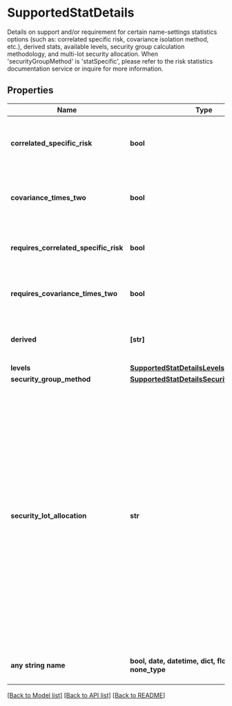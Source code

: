 # SupportedStatDetails

Details on support and/or requirement for certain name-settings statistics options (such as: correlated specific risk, covariance isolation method, etc.), derived stats, available levels, security group calculation methodology, and multi-lot security allocation. When 'securityGroupMethod' is 'statSpecific', please refer to the risk statistics documentation service or inquire for more information.

## Properties
Name | Type | Description | Notes
------------ | ------------- | ------------- | -------------
**correlated_specific_risk** | **bool** | Indicates support for correlated specific risk (CSR) calculation setting if true, and false if the setting is prohibited. | 
**covariance_times_two** | **bool** | Indicates support for covariance times two (Cov*2) calculation setting if true, and false if the setting is prohibited. | 
**requires_correlated_specific_risk** | **bool** | Indicates correlated specific risk (CSR) calculation setting is mandatory for the stat, if true. | 
**requires_covariance_times_two** | **bool** | Indicates covariance times two (Cov*2) calculation setting is mandatory for the stat, if true. | 
**derived** | **[str]** | A list of the base stat and all possible derived stats which are currently supported by the service. | 
**levels** | [**SupportedStatDetailsLevels**](SupportedStatDetailsLevels.md) |  | 
**security_group_method** | [**SupportedStatDetailsSecurityGroupMethod**](SupportedStatDetailsSecurityGroupMethod.md) |  | [optional] 
**security_lot_allocation** | **str** | Indicates the weights according to which securities with multiple lots have their risk statistic values allocated. &#39;FillAll&#39; indicates the computed statistic value of a particular security is allocated to each of its lots equally. This is common for risk statistics such as marginal statistics or beta. If security group calculations are available, these weights will be used along with &#39;weighting&#39; method specified in &#39;securityGroupMethod&#39;. For example, if this is &#39;ActiveWeights&#39; and &#39;weighting&#39; is &#39;AbsoluteValue&#39;, a net position value is allocated to multiple lots based off of absolute active weights distribution. | [optional] 
**any string name** | **bool, date, datetime, dict, float, int, list, str, none_type** | any string name can be used but the value must be the correct type | [optional]

[[Back to Model list]](../README.md#documentation-for-models) [[Back to API list]](../README.md#documentation-for-api-endpoints) [[Back to README]](../README.md)


